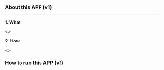 

### About this APP (v1)

***

**1. What**

<<TODO>>

**2. How**

<<TODO>>


### How to run this APP (v1)


